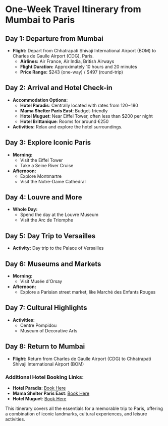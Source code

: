 # One-Week Travel Itinerary from Mumbai to Paris

## Day 1: Departure from Mumbai
- **Flight:** Depart from Chhatrapati Shivaji International Airport (BOM) to Charles de Gaulle Airport (CDG), Paris.
  - **Airlines:** Air France, Air India, British Airways
  - **Flight Duration:** Approximately 10 hours and 20 minutes
  - **Price Range:** $243 (one-way) / $497 (round-trip)

## Day 2: Arrival and Hotel Check-in
- **Accommodation Options:**
  - **Hotel Paradis**: Centrally located with rates from $120-$180
  - **Mama Shelter Paris East**: Budget-friendly
  - **Hotel Muguet**: Near Eiffel Tower, often less than $200 per night
  - **Hotel Brittanique**: Rooms for around €250
- **Activities:** Relax and explore the hotel surroundings.

## Day 3: Explore Iconic Paris
- **Morning:**
  - Visit the Eiffel Tower
  - Take a Seine River Cruise
- **Afternoon:**
  - Explore Montmartre
  - Visit the Notre-Dame Cathedral

## Day 4: Louvre and More
- **Whole Day:**
  - Spend the day at the Louvre Museum
  - Visit the Arc de Triomphe

## Day 5: Day Trip to Versailles
- **Activity:** Day trip to the Palace of Versailles

## Day 6: Museums and Markets
- **Morning:**
  - Visit Musée d'Orsay
- **Afternoon:**
  - Explore a Parisian street market, like Marché des Enfants Rouges

## Day 7: Cultural Highlights
- **Activities:**
  - Centre Pompidou
  - Museum of Decorative Arts

## Day 8: Return to Mumbai
- **Flight:** Return from Charles de Gaulle Airport (CDG) to Chhatrapati Shivaji International Airport (BOM)


### Additional Hotel Booking Links:
- **Hotel Paradis**: [Book Here](https://www.hotel-paradis.com)
- **Mama Shelter Paris East**: [Book Here](https://www.mamashelter.com)
- **Hotel Muguet**: [Book Here](https://www.hotelmuguet.com)


This itinerary covers all the essentials for a memorable trip to Paris, offering a combination of iconic landmarks, cultural experiences, and leisure activities.